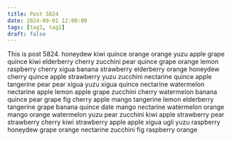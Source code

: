 ```yaml
---
title: Post 5824
date: 2024-09-01 12:00:00
tags: [tag1, tag2]
draft: false
---
```

This is post 5824.
honeydew
kiwi
quince
orange
orange
yuzu
apple
grape
quince
kiwi
elderberry
cherry
zucchini
pear
quince
grape
orange
lemon
raspberry
cherry
xigua
banana
strawberry
elderberry
orange
honeydew
cherry
quince
apple
strawberry
yuzu
zucchini
nectarine
quince
apple
tangerine
pear
pear
xigua
yuzu
xigua
quince
nectarine
watermelon
nectarine
apple
lemon
apple
grape
zucchini
cherry
watermelon
banana
quince
pear
grape
fig
cherry
apple
mango
tangerine
lemon
elderberry
tangerine
grape
banana
quince
date
mango
nectarine
watermelon
orange
mango
orange
watermelon
yuzu
pear
zucchini
kiwi
apple
strawberry
pear
strawberry
cherry
kiwi
strawberry
apple
apple
xigua
ugli
yuzu
raspberry
honeydew
grape
orange
nectarine
zucchini
fig
raspberry
orange
